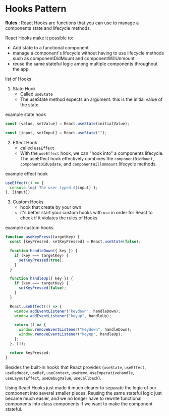# Hooks Pattern

**Rules** : React Hooks are functions that you can use to manage a components state and lifecycle methods.

React Hooks make it possible to:

- Add state to a functional component
- manage a component's lifecycle without having to use lifecycle methods such as componentDidMount and componentWillUnmount
- reuse the same stateful logic among multiple components throughout the app

list of Hooks
1. State Hook 
   - Called `useState`
   - The useState method expects an argument: this is the initial value of the state.

example state hook
```js 
const [value, setValue] = React.useState(initialValue);

const [input, setInput] = React.useState("");
```

2. Effect Hook
   - called `useEffect`
   - With the `useEffect` hook, we can "hook into" a components lifecycle. The useEffect hook effectively combines the `componentDidMount`, `componentDidUpdate`, and `componentWillUnmount` lifecycle methods.

example effect hook
```js
useEffect(() => {
  console.log(`The user typed ${input}`);
}, [input])
```

3. Custom Hooks
   - hook that create by your own
   - it's better start your custom hooks with `use` in order for React to check if it violates the rules of Hooks

example custom hooks
```js
function useKeyPress(targetKey) {
  const [keyPressed, setKeyPressed] = React.useState(false);

  function handleDown({ key }) {
    if (key === targetKey) {
      setKeyPressed(true);
    }
  }

  function handleUp({ key }) {
    if (key === targetKey) {
      setKeyPressed(false);
    }
  }

  React.useEffect(() => {
    window.addEventListener("keydown", handleDown);
    window.addEventListener("keyup", handleUp);

    return () => {
      window.removeEventListener("keydown", handleDown);
      window.removeEventListener("keyup", handleUp);
    };
  }, []);

  return keyPressed;
}
```

Besides the built-in hooks that React provides (`useState`, `useEffect`, `useReducer`, `useRef`, `useContext`, `useMemo`, `useImperativeHandle`, `useLayoutEffect`, `useDebugValue`, `useCallback`).

Using React Hooks just made it much clearer to separate the logic of our component into several smaller pieces. Reusing the same stateful logic just became much easier, and we no longer have to rewrite functional components into class components if we want to make the component stateful.